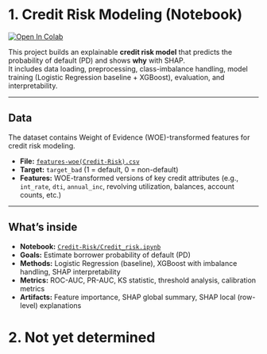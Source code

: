 # 1. Credit Risk Modeling (Notebook)

[![Open In Colab](https://colab.research.google.com/assets/colab-badge.svg)](https://colab.research.google.com/github/hlee014e/Projects/blob/main/Credit-Risk/Credit_risk.ipynb)

This project builds an explainable **credit risk model** that predicts the probability of default (PD) and shows **why** with SHAP.  
It includes data loading, preprocessing, class-imbalance handling, model training (Logistic Regression baseline + XGBoost), evaluation, and interpretability.

---

## Data

The dataset contains Weight of Evidence (WOE)-transformed features for credit risk modeling.

- **File:** [`features-woe(Credit-Risk).csv`](https://github.com/hlee014e/Projects/blob/main/Credit-Risk/features-woe(Credit-Risk).csv) 
- **Target:** `target_bad` (1 = default, 0 = non-default)  
- **Features:** WOE-transformed versions of key credit attributes (e.g., `int_rate`, `dti`, `annual_inc`, revolving utilization, balances, account counts, etc.)



---

## What’s inside

- **Notebook:** [`Credit-Risk/Credit_risk.ipynb`](https://github.com/hlee014e/Projects/blob/main/Credit-Risk/Credit_risk.ipynb)
- **Goals:** Estimate borrower probability of default (PD)  
- **Methods:** Logistic Regression (baseline), XGBoost with imbalance handling, SHAP interpretability  
- **Metrics:** ROC-AUC, PR-AUC, KS statistic, threshold analysis, calibration metrics  
- **Artifacts:** Feature importance, SHAP global summary, SHAP local (row-level) explanations

# 2.  Not yet determined 
